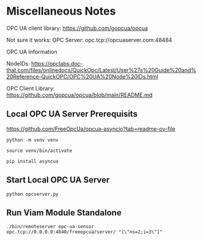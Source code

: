 # Miscellaneous Notes

OPC UA client library: https://github.com/gopcua/opcua


Not sure it works:
OPC Server: opc.tcp://opcuaserver.com:48484

OPC UA Information

NodeIDs:
https://opclabs.doc-that.com/files/onlinedocs/QuickOpc/Latest/User%27s%20Guide%20and%20Reference-QuickOPC/OPC%20UA%20Node%20IDs.html

OPC Client Library:
https://github.com/gopcua/opcua/blob/main/README.md


## Local OPC UA Server Prerequisits

https://github.com/FreeOpcUa/opcua-asyncio?tab=readme-ov-file

```
python -m venv venv 

source venv/bin/activate

pip install asyncua

```

## Start Local OPC UA Server

`python opcserver.py`

## Run Viam Module Standalone

`./bin/remoteserver opc-ua-sensor opc.tcp://0.0.0.0:4840/freeopcua/server/ "[\"ns=2;i=3\"]"`


